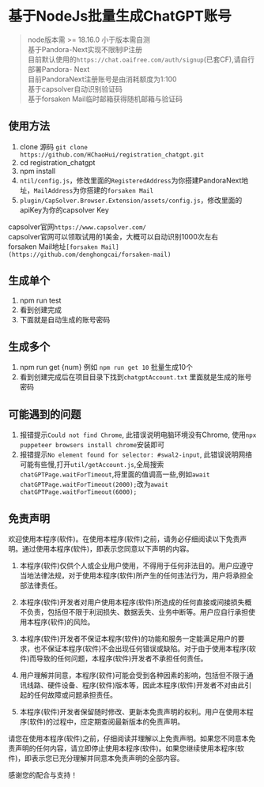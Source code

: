 # 基于NodeJs批量生成ChatGPT账号 
> node版本需 >= 18.16.0 小于版本需自测  
> 基于Pandora-Next实现不限制IP注册  
> 目前默认使用的`https://chat.oaifree.com/auth/signup`(已套CF),请自行部署Pandora- Next  
> 目前PandoraNext注册账号是由消耗额度为1:100  
> 基于capsolver自动识别验证码  
> 基于forsaken Mail临时邮箱获得随机邮箱与验证码

## 使用方法

1. clone 源码 `git clone https://github.com/HChaoHui/registration_chatgpt.git`  
2. cd registration_chatgpt
3. npm install
4. `ntil/config.js`，修改里面的`RegisteredAddress`为你搭建PandoraNext地址，`MailAddress`为你搭建的`forsaken Mail`
5. `plugin/CapSolver.Browser.Extension/assets/config.js`，修改里面的apiKey为你的capsolver Key  

capsolver官网`https://www.capsolver.com/`  
capsolver官网可以领取试用的1美金，大概可以自动识别1000次左右  
forsaken Mail地址`[forsaken Mail](https://github.com/denghongcai/forsaken-mail)`  

## 生成单个  

1. npm run test
2. 看到创建完成
3. 下面就是自动生成的账号密码

## 生成多个  

1. npm run get {num} 例如 `npm run get 10` 批量生成10个
2. 看到创建完成后在项目目录下找到`chatgptAccount.txt` 里面就是生成的账号密码

## 可能遇到的问题

1. 报错提示`Could not find Chrome`, 此错误说明电脑环境没有Chrome, 使用`npx puppeteer browsers install chrome`安装即可
2. 报错提示`No element found for selector: #swal2-input`, 此错误说明网络可能有些慢,打开`util/getAccount.js`,全局搜索`chatGPTPage.waitForTimeout`,将里面的值调高一些,例如`await chatGPTPage.waitForTimeout(2000);`改为`await chatGPTPage.waitForTimeout(6000);`

## 免责声明

欢迎使用本程序(软件)。在使用本程序(软件)之前，请务必仔细阅读以下免责声明。通过使用本程序(软件)，即表示您同意以下声明的内容。

1. 本程序(软件)仅供个人或企业用户使用，不得用于任何非法目的。用户应遵守当地法律法规，对于使用本程序(软件)所产生的任何违法行为，用户将承担全部法律责任。

2. 本程序(软件)开发者对用户使用本程序(软件)所造成的任何直接或间接损失概不负责，包括但不限于利润损失、数据丢失、业务中断等。用户应自行承担使用本程序(软件)的风险。

3. 本程序(软件)开发者不保证本程序(软件)的功能和服务一定能满足用户的要求，也不保证本程序(软件)不会出现任何错误或缺陷。对于由于使用本程序(软件)而导致的任何问题，本程序(软件)开发者不承担任何责任。

4. 用户理解并同意，本程序(软件)可能会受到各种因素的影响，包括但不限于通讯线路、硬件设备、程序(软件)版本等，因此本程序(软件)开发者不对由此引起的任何故障或问题承担责任。

5. 本程序(软件)开发者保留随时修改、更新本免责声明的权利。用户在使用本程序(软件)的过程中，应定期查阅最新版本的免责声明。

请您在使用本程序(软件)之前，仔细阅读并理解以上免责声明。如果您不同意本免责声明的任何内容，请立即停止使用本程序(软件)。如果您继续使用本程序(软件)，即表示您已充分理解并同意本免责声明的全部内容。

感谢您的配合与支持！
